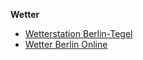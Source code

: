 
**Wetter**
- [Wetterstation Berlin-Tegel](https://www.wetterdienst.de/Deutschlandwetter/Berlin/Aktuell/)
- [Wetter Berlin Online](http://www.wetter-berlin-online.de/)
